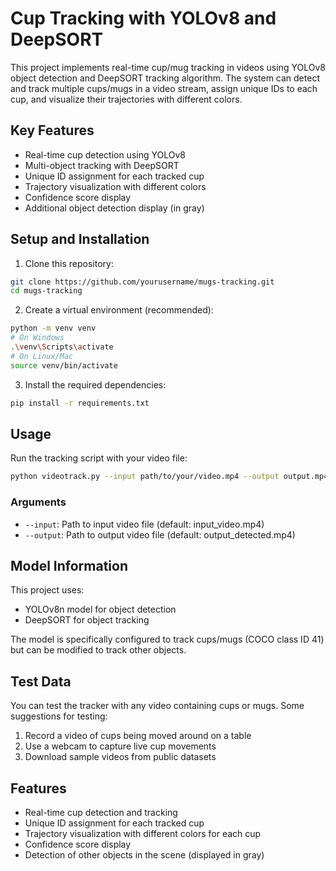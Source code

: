 # Cup Tracking with YOLOv8 and DeepSORT

This project implements real-time cup/mug tracking in videos using YOLOv8 object detection and DeepSORT tracking algorithm. The system can detect and track multiple cups/mugs in a video stream, assign unique IDs to each cup, and visualize their trajectories with different colors.

## Key Features
- Real-time cup detection using YOLOv8
- Multi-object tracking with DeepSORT
- Unique ID assignment for each tracked cup
- Trajectory visualization with different colors
- Confidence score display
- Additional object detection display (in gray)

## Setup and Installation

1. Clone this repository:
```bash
git clone https://github.com/yourusername/mugs-tracking.git
cd mugs-tracking
```

2. Create a virtual environment (recommended):
```bash
python -m venv venv
# On Windows
.\venv\Scripts\activate
# On Linux/Mac
source venv/bin/activate
```

3. Install the required dependencies:
```bash
pip install -r requirements.txt
```

## Usage

Run the tracking script with your video file:
```bash
python videotrack.py --input path/to/your/video.mp4 --output output.mp4
```

### Arguments
- `--input`: Path to input video file (default: input_video.mp4)
- `--output`: Path to output video file (default: output_detected.mp4)

## Model Information

This project uses:
- YOLOv8n model for object detection
- DeepSORT for object tracking

The model is specifically configured to track cups/mugs (COCO class ID 41) but can be modified to track other objects.

## Test Data

You can test the tracker with any video containing cups or mugs. Some suggestions for testing:
1. Record a video of cups being moved around on a table
2. Use a webcam to capture live cup movements
3. Download sample videos from public datasets

## Features

- Real-time cup detection and tracking
- Unique ID assignment for each tracked cup
- Trajectory visualization with different colors for each cup
- Confidence score display
- Detection of other objects in the scene (displayed in gray)
